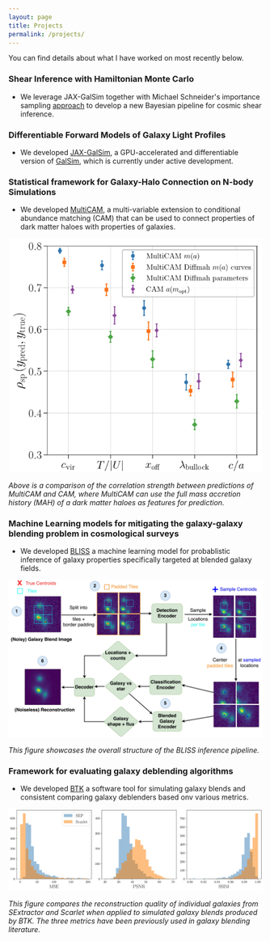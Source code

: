 ```yaml
---
layout: page
title: Projects
permalink: /projects/
---
```


You can find details about what I have worked on most recently below.

### Shear Inference with Hamiltonian Monte Carlo

- We leverage JAX-GalSim together with Michael Schneider's importance sampling [approach](https://arxiv.org/abs/1411.2608) to develop a new Bayesian pipeline for cosmic shear inference.

### Differentiable Forward Models of Galaxy Light Profiles

- We developed [JAX-GalSim](https://github.com/GalSim-developers/JAX-GalSim), a GPU-accelerated and differentiable version of [GalSim](https://github.com/GalSim-developers/GalSim), which is currently under active development.

### Statistical framework for Galaxy-Halo Connection on N-body Simulations

- We developed [MultiCAM](https://github.com/ismael-mendoza/multicam), a multi-variable extension to conditional abundance matching (CAM) that can be used to connect properties
of dark matter haloes with properties of galaxies.

<p align="center">
    <img src="https://github.com/ismael-mendoza/ismael-mendoza.github.io/blob/main/images/multicam.jpg?raw=true" alt="multicam" width="500"/>
</p>

*Above is a comparison of the correlation strength between predictions of MultiCAM and CAM, where MultiCAM can use the full mass accretion history (MAH) of a dark matter haloes as features for prediction.*

### Machine Learning models for mitigating the galaxy-galaxy blending problem in cosmological surveys

- We developed [BLISS](https://github.com/prob-ml/bliss) a machine learning model for probablistic inference of galaxy properties specifically targeted at blended galaxy fields.

<p align="center">
    <img src="https://github.com/ismael-mendoza/ismael-mendoza.github.io/blob/main/images/bliss.jpg?raw=true" alt="bliss" width="600"/>
</p>

*This figure showcases the overall structure of the BLISS inference pipeline.*

### Framework for evaluating galaxy deblending algorithms

- We developed [BTK](https://github.com/LSSTDESC/BlendingToolKit) a software tool for simulating galaxy blends and consistent comparing galaxy deblenders based onv various metrics.

<p align="center">
    <img src="https://github.com/ismael-mendoza/ismael-mendoza.github.io/blob/main/images/btk.jpg?raw=true" alt="btk" width="600"/>
</p>

*This figure compares the reconstruction quality of individual galaxies from SExtractor and Scarlet when applied to simulated galaxy blends produced by BTK. The three metrics have been previously used in galaxy blending literature.*
